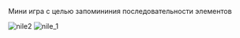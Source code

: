 Мини игра с целью запомининия последовательности элементов

![nile2](https://github.com/user-attachments/assets/7c522f27-6807-45e2-bc74-e7a4b34d95ba)
![nile_1](https://github.com/user-attachments/assets/628cda63-4a86-4633-8527-bea895f285f1)
